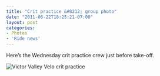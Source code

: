 ```yaml
---
title: "Crit practice &#8212; group photo"
date: "2011-06-22T18:25:21-07:00"
layout: post
categories:
- Photos
- 'Ride news'
---
```


Here’s the Wednesday crit practice crew just before take-off.  
  
![Victor Valley Velo crit practice](https://www.hdcycling.org/assets/img/2011/06/22-crit-practice.jpg)